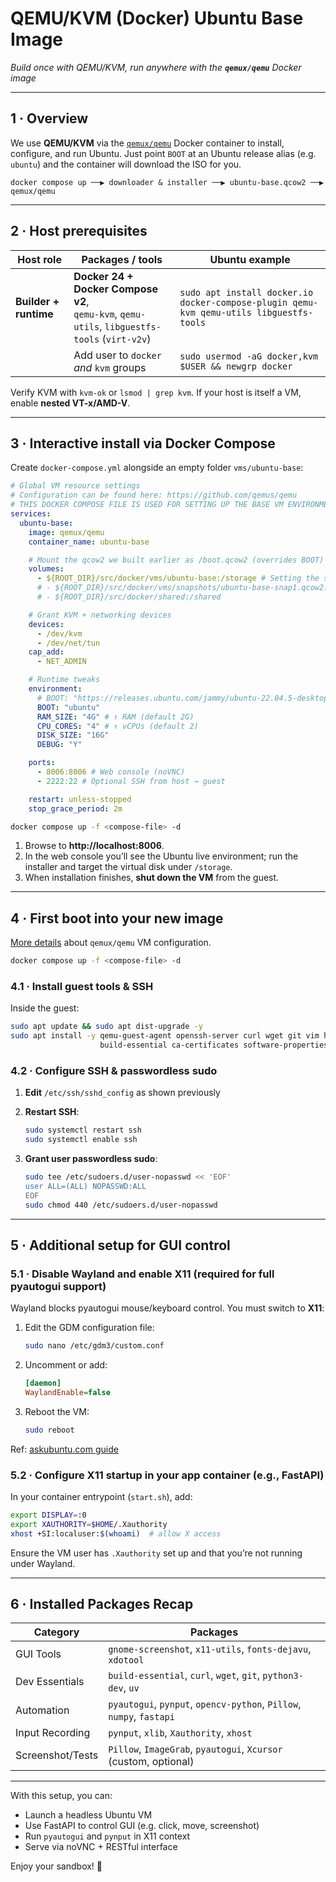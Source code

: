 # QEMU/KVM (Docker) Ubuntu Base Image

_Build once with QEMU/KVM, run anywhere with the **`qemux/qemu`** Docker image_

---

## 1 · Overview

We use **QEMU/KVM** via the [`qemux/qemu`](https://github.com/qemus/qemu) Docker container to install, configure, and run Ubuntu.
Just point `BOOT` at an Ubuntu release alias (e.g. `ubuntu`) and the container will download the ISO for you.

```
docker compose up ──▶ downloader & installer ──▶ ubuntu-base.qcow2 ──▶ qemux/qemu
```

---

## 2 · Host prerequisites

| Host role             | Packages / tools                                                                                | Ubuntu example                                                                          |
| --------------------- | ----------------------------------------------------------------------------------------------- | --------------------------------------------------------------------------------------- |
| **Builder + runtime** | **Docker 24 + Docker Compose v2**,<br>`qemu-kvm`, `qemu-utils`, `libguestfs-tools` (`virt-v2v`) | `sudo apt install docker.io docker-compose-plugin qemu-kvm qemu-utils libguestfs-tools` |
|                       | Add user to `docker` _and_ `kvm` groups                                                         | `sudo usermod -aG docker,kvm $USER && newgrp docker`                                    |

Verify KVM with `kvm-ok` or `lsmod | grep kvm`. If your host is itself a VM, enable **nested VT-x/AMD-V**.

---

## 3 · Interactive install via Docker Compose

Create `docker-compose.yml` alongside an empty folder `vms/ubuntu-base`:

```yaml
# Global VM resource settings
# Configuration can be found here: https://github.com/qemus/qemu
# THIS DOCKER COMPOSE FILE IS USED FOR SETTING UP THE BASE VM ENVIRONMENT
services:
  ubuntu-base:
    image: qemux/qemu
    container_name: ubuntu-base

    # Mount the qcow2 we built earlier as /boot.qcow2 (overrides BOOT)
    volumes:
      - ${ROOT_DIR}/src/docker/vms/ubuntu-base:/storage # Setting the storage directory
      # - ${ROOT_DIR}/src/docker/vms/snapshots/ubuntu-base-snap1.qcow2:/boot.qcow2 # For using snapshots
      # - ${ROOT_DIR}/src/docker/shared:/shared

    # Grant KVM + networking devices
    devices:
      - /dev/kvm
      - /dev/net/tun
    cap_add:
      - NET_ADMIN

    # Runtime tweaks
    environment:
      # BOOT: "https://releases.ubuntu.com/jammy/ubuntu-22.04.5-desktop-amd64.iso" # Downloads the Spider2-V
      BOOT: "ubuntu"
      RAM_SIZE: "4G" # ↑ RAM (default 2G)
      CPU_CORES: "4" # ↑ vCPUs (default 2)
      DISK_SIZE: "16G"
      DEBUG: "Y"

    ports:
      - 8006:8006 # Web console (noVNC)
      - 2222:22 # Optional SSH from host → guest

    restart: unless-stopped
    stop_grace_period: 2m
```

```bash
docker compose up -f <compose-file> -d
```

1. Browse to **http://localhost:8006**.
2. In the web console you’ll see the Ubuntu live environment; run the installer and target the virtual disk under `/storage`.
3. When installation finishes, **shut down the VM** from the guest.

---

## 4 · First boot into your new image

[More details](https://github.com/qemus/qemu?tab=readme-ov-file#faq-) about `qemux/qemu` VM configuration.

```bash
docker compose up -f <compose-file> -d
```

### 4.1 · Install guest tools & SSH

Inside the guest:

```bash
sudo apt update && sudo apt dist-upgrade -y
sudo apt install -y qemu-guest-agent openssh-server curl wget git vim htop net-tools \
                    build-essential ca-certificates software-properties-common gnome-screenshot
```

### 4.2 · Configure SSH & passwordless sudo

1. **Edit** `/etc/ssh/sshd_config` as shown previously
2. **Restart SSH**:

   ```bash
   sudo systemctl restart ssh
   sudo systemctl enable ssh
   ```

3. **Grant user passwordless sudo**:

   ```bash
   sudo tee /etc/sudoers.d/user-nopasswd << 'EOF'
   user ALL=(ALL) NOPASSWD:ALL
   EOF
   sudo chmod 440 /etc/sudoers.d/user-nopasswd
   ```

---

## 5 · Additional setup for GUI control

### 5.1 · Disable Wayland and enable X11 (required for full pyautogui support)

Wayland blocks pyautogui mouse/keyboard control. You must switch to **X11**:

1. Edit the GDM configuration file:

   ```bash
   sudo nano /etc/gdm3/custom.conf
   ```

2. Uncomment or add:

   ```ini
   [daemon]
   WaylandEnable=false
   ```

3. Reboot the VM:

   ```bash
   sudo reboot
   ```

Ref: [askubuntu.com guide](https://askubuntu.com/questions/1343805/failed-to-enable-link-training-when-resuming-from-suspend/1470563#1470563)

### 5.2 · Configure X11 startup in your app container (e.g., FastAPI)

In your container entrypoint (`start.sh`), add:

```bash
export DISPLAY=:0
export XAUTHORITY=$HOME/.Xauthority
xhost +SI:localuser:$(whoami)  # allow X access
```

Ensure the VM user has `.Xauthority` set up and that you’re not running under Wayland.

---

## 6 · Installed Packages Recap

| Category         | Packages                                                             |
| ---------------- | -------------------------------------------------------------------- |
| GUI Tools        | `gnome-screenshot`, `x11-utils`, `fonts-dejavu`, `xdotool`           |
| Dev Essentials   | `build-essential`, `curl`, `wget`, `git`, `python3-dev`, `uv`        |
| Automation       | `pyautogui`, `pynput`, `opencv-python`, `Pillow`, `numpy`, `fastapi` |
| Input Recording  | `pynput`, `xlib`, `Xauthority`, `xhost`                              |
| Screenshot/Tests | `Pillow`, `ImageGrab`, `pyautogui`, `Xcursor` (custom, optional)     |

---

With this setup, you can:

- Launch a headless Ubuntu VM
- Use FastAPI to control GUI (e.g. click, move, screenshot)
- Run `pyautogui` and `pynput` in X11 context
- Serve via noVNC + RESTful interface

Enjoy your sandbox! 🤖
